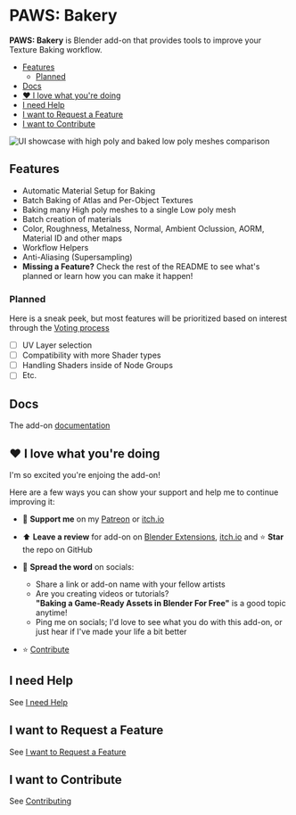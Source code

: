 # PAWS: Bakery

**PAWS: Bakery** is Blender add-on that provides tools to improve your Texture Baking
workflow.

- [Features](#features)
  - [Planned](#planned)
- [Docs](#docs)
- [♥️ I love what you're doing](#️-i-love-what-youre-doing)
- [I need Help](#i-need-help)
- [I want to Request a Feature](#i-want-to-request-a-feature)
- [I want to Contribute](#i-want-to-contribute)

![UI showcase with high poly and baked low poly meshes comparison](/pawsbkr_sh.webp?raw=true)

## Features

- Automatic Material Setup for Baking
- Batch Baking of Atlas and Per-Object Textures
- Baking many High poly meshes to a single Low poly mesh
- Batch creation of materials
- Color, Roughness, Metalness, Normal, Ambient Oclussion, AORM, Material ID and
  other maps
- Workflow Helpers
- Anti-Aliasing (Supersampling)
- **Missing a Feature?** Check the rest of the README to see what's planned or
  learn how you can make it happen!

### Planned

Here is a sneak peek, but most features will be prioritized based on interest
through the [Voting process](#i-want-to-request-a-feature)

- [ ] UV Layer selection
- [ ] Compatibility with more Shader types
- [ ] Handling Shaders inside of Node Groups
- [ ] Etc.

## Docs

The add-on [documentation][docs-home]

## ♥️ I love what you're doing

I'm so excited you're enjoing the add-on!

Here are a few ways you can show your support and help me to continue improving it:

- 💌 **Support me** on my [Patreon][patreon-paws] or [itch.io][itch-io-paws]
- ⬆️ **Leave a review** for add-on on
  [Blender Extensions][blender-extensions-addon],
  [itch.io][itch-io-addon]
  and ⭐ **Star** the repo on GitHub
- 📢 **Spread the word** on socials:

  - Share a link or add-on name with your fellow artists
  - Are you creating videos or tutorials?\
    **"Baking a Game-Ready Assets in Blender For Free"** is a good topic anytime!
  - Ping me on socials; I'd love to see what you do with this add-on, or just
    hear if I've made your life a bit better

- ⭐ [Contribute](#i-want-to-contribute)

## I need Help

See [I need Help][docs-help]

## I want to Request a Feature

See [I want to Request a Feature][docs-fr]

## I want to Contribute

See [Contributing][docs-contributing]

[docs-home]: https://paws-bakery.readthedocs.io/en/latest/
[docs-contributing]: https://paws-bakery.readthedocs.io/en/latest/dev/contributing.html
[docs-fr]: https://paws-bakery.readthedocs.io/en/latest/dev/feature_request.html
[docs-help]: https://paws-bakery.readthedocs.io/en/latest/dev/help_me.html

[patreon-paws]: https://www.patreon.com/c/Pawsgineer
[itch-io-paws]: https://pawsgineer.itch.io/

[blender-extensions-addon]: https://extensions.blender.org/add-ons/paws-bakery
[itch-io-addon]: https://pawsgineer.itch.io/paws-bakery
